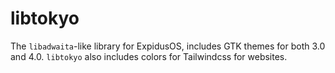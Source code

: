 # libtokyo

The `libadwaita`-like library for ExpidusOS, includes GTK themes for both 3.0 and 4.0. `libtokyo` also includes colors for Tailwindcss for websites.
